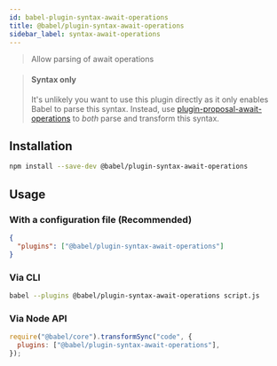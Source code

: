 ```yaml
---
id: babel-plugin-syntax-await-operations
title: @babel/plugin-syntax-await-operations
sidebar_label: syntax-await-operations
---
```


> Allow parsing of await operations

> #### Syntax only
>
> It's unlikely you want to use this plugin directly as it only enables Babel to parse this syntax. Instead, use [plugin-proposal-await-operations](plugin-proposal-await-operations.md) to _both_ parse and transform this syntax.

## Installation

```sh
npm install --save-dev @babel/plugin-syntax-await-operations
```

## Usage

### With a configuration file (Recommended)

```json
{
  "plugins": ["@babel/plugin-syntax-await-operations"]
}
```

### Via CLI

```sh
babel --plugins @babel/plugin-syntax-await-operations script.js
```

### Via Node API

```javascript
require("@babel/core").transformSync("code", {
  plugins: ["@babel/plugin-syntax-await-operations"],
});
```
